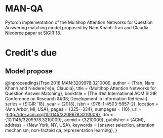 # MAN-QA
Pytorch implementation of the Multihop Attention Networks for Question Answering matching model proposed by Nam Khanh Tran and Claudia Niederee paper at SIGIR'18.

# Credit's due

## Model propose
@inproceedings{Tran:2018:MAN:3209978.3210009,
 author = {Tran, Nam Khanh and Niedere{\'e}e, Claudia},
 title = {Multihop Attention Networks for Question Answer Matching},
 booktitle = {The 41st International ACM SIGIR Conference on Research \&\#38; Development in Information Retrieval},
 series = {SIGIR '18},
 year = {2018},
 isbn = {978-1-4503-5657-2},
 location = {Ann Arbor, MI, USA},
 pages = {325--334},
 numpages = {10},
 url = {http://doi.acm.org/10.1145/3209978.3210009},
 doi = {10.1145/3209978.3210009},
 acmid = {3210009},
 publisher = {ACM},
 address = {New York, NY, USA},
 keywords = {answer selection, attention mechanism, non-factoid qa, representation learning},
} 
